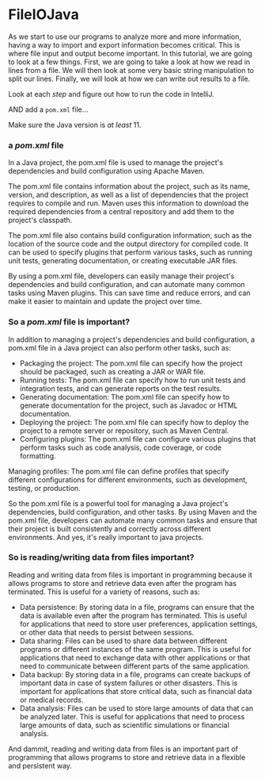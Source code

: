 # FileIOJava

As we start to use our programs to analyze more and more information, having a way to import and export information becomes critical. 
This is where file input and output become important. In this tutorial, we are going to look at a few things. 
First, we are going to take a look at how we read in lines from a file. 
We will then look at some very basic string manipulation to split our lines. Finally, we will look at how we can write out results to a file.

Look at each *step* and figure out how to run the code in IntelliJ.

AND add a `pom.xml` file...

Make sure the Java version is _at least_ 11.

### a _pom.xml_ file

In a Java project, the pom.xml file is used to manage the project's dependencies and build configuration using Apache Maven.

The pom.xml file contains information about the project, such as its name, version, and description, as well as a list of dependencies that the project requires to compile and run. Maven uses this information to download the required dependencies from a central repository and add them to the project's classpath.

The pom.xml file also contains build configuration information, such as the location of the source code and the output directory for compiled code. It can be used to specify plugins that perform various tasks, such as running unit tests, generating documentation, or creating executable JAR files.

By using a pom.xml file, developers can easily manage their project's dependencies and build configuration, and can automate many common tasks using Maven plugins. This can save time and reduce errors, and can make it easier to maintain and update the project over time.

### So a _pom.xml_ file is important?
In addition to managing a project's dependencies and build configuration, a pom.xml file in a Java project can also perform other tasks, such as:

- Packaging the project: The pom.xml file can specify how the project should be packaged, such as creating a JAR or WAR file.
- Running tests: The pom.xml file can specify how to run unit tests and integration tests, and can generate reports on the test results.
- Generating documentation: The pom.xml file can specify how to generate documentation for the project, such as Javadoc or HTML documentation.
- Deploying the project: The pom.xml file can specify how to deploy the project to a remote server or repository, such as Maven Central.
- Configuring plugins: The pom.xml file can configure various plugins that perform tasks such as code analysis, code coverage, or code formatting.

Managing profiles: The pom.xml file can define profiles that specify different configurations for different environments, such as development, testing, or production.

So the pom.xml file is a powerful tool for managing a Java project's dependencies, build configuration, and other tasks. By using Maven and the pom.xml file, developers can automate many common tasks and ensure that their project is built consistently and correctly across different environments.
And yes, it's really important to java projects.

### So is reading/writing data from files important?

Reading and writing data from files is important in programming because it allows programs to store and retrieve data even after the program has terminated. This is useful for a variety of reasons, such as:

- Data persistence: By storing data in a file, programs can ensure that the data is available even after the program has terminated. This is useful for applications that need to store user preferences, application settings, or other data that needs to persist between sessions.
- Data sharing: Files can be used to share data between different programs or different instances of the same program. This is useful for applications that need to exchange data with other applications or that need to communicate between different parts of the same application.
- Data backup: By storing data in a file, programs can create backups of important data in case of system failures or other disasters. This is important for applications that store critical data, such as financial data or medical records.
- Data analysis: Files can be used to store large amounts of data that can be analyzed later. This is useful for applications that need to process large amounts of data, such as scientific simulations or financial analysis.

And dammit, reading and writing data from files is an important part of programming that allows programs to store and retrieve data in a flexible and persistent way.
